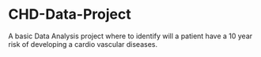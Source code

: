 # CHD-Data-Project 
A basic Data Analysis project where to identify will a patient have a 10 year risk of developing a cardio vascular diseases.
